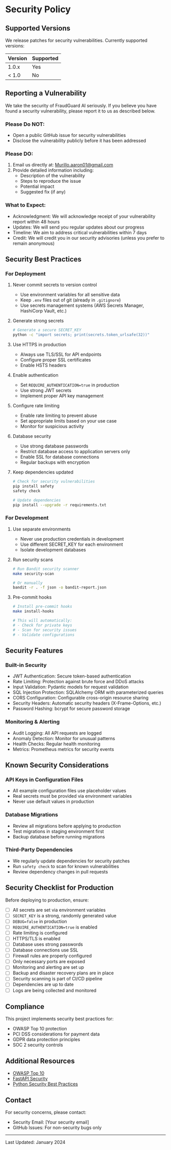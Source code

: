 # Security Policy

## Supported Versions

We release patches for security vulnerabilities. Currently supported versions:

| Version | Supported          |
| ------- | ------------------ |
| 1.0.x   | Yes                |
| < 1.0   | No                 |

## Reporting a Vulnerability

We take the security of FraudGuard AI seriously. If you believe you have found a security vulnerability, please report it to us as described below.

### Please Do NOT:

- Open a public GitHub issue for security vulnerabilities
- Disclose the vulnerability publicly before it has been addressed

### Please DO:

1. Email us directly at: Murillo.aaron01@gmail.com
2. Provide detailed information including:
   - Description of the vulnerability
   - Steps to reproduce the issue
   - Potential impact
   - Suggested fix (if any)

### What to Expect:

- Acknowledgment: We will acknowledge receipt of your vulnerability report within 48 hours
- Updates: We will send you regular updates about our progress
- Timeline: We aim to address critical vulnerabilities within 7 days
- Credit: We will credit you in our security advisories (unless you prefer to remain anonymous)

## Security Best Practices

### For Deployment

1. Never commit secrets to version control
   - Use environment variables for all sensitive data
   - Keep `.env` files out of git (already in `.gitignore`)
   - Use secrets management systems (AWS Secrets Manager, HashiCorp Vault, etc.)

2. Generate strong secrets
   ```bash
   # Generate a secure SECRET_KEY
   python -c "import secrets; print(secrets.token_urlsafe(32))"
   ```

3. Use HTTPS in production
   - Always use TLS/SSL for API endpoints
   - Configure proper SSL certificates
   - Enable HSTS headers

4. Enable authentication
   - Set `REQUIRE_AUTHENTICATION=true` in production
   - Use strong JWT secrets
   - Implement proper API key management

5. Configure rate limiting
   - Enable rate limiting to prevent abuse
   - Set appropriate limits based on your use case
   - Monitor for suspicious activity

6. Database security
   - Use strong database passwords
   - Restrict database access to application servers only
   - Enable SSL for database connections
   - Regular backups with encryption

7. Keep dependencies updated
   ```bash
   # Check for security vulnerabilities
   pip install safety
   safety check
   
   # Update dependencies
   pip install --upgrade -r requirements.txt
   ```

### For Development

1. Use separate environments
   - Never use production credentials in development
   - Use different SECRET_KEY for each environment
   - Isolate development databases

2. Run security scans
   ```bash
   # Run Bandit security scanner
   make security-scan
   
   # Or manually
   bandit -r . -f json -o bandit-report.json
   ```

3. Pre-commit hooks
   ```bash
   # Install pre-commit hooks
   make install-hooks
   
   # This will automatically:
   # - Check for private keys
   # - Scan for security issues
   # - Validate configurations
   ```

## Security Features

### Built-in Security

- JWT Authentication: Secure token-based authentication
- Rate Limiting: Protection against brute force and DDoS attacks
- Input Validation: Pydantic models for request validation
- SQL Injection Protection: SQLAlchemy ORM with parameterized queries
- CORS Configuration: Configurable cross-origin resource sharing
- Security Headers: Automatic security headers (X-Frame-Options, etc.)
- Password Hashing: bcrypt for secure password storage

### Monitoring & Alerting

- Audit Logging: All API requests are logged
- Anomaly Detection: Monitor for unusual patterns
- Health Checks: Regular health monitoring
- Metrics: Prometheus metrics for security events

## Known Security Considerations

### API Keys in Configuration Files

- All example configuration files use placeholder values
- Real secrets must be provided via environment variables
- Never use default values in production

### Database Migrations

- Review all migrations before applying to production
- Test migrations in staging environment first
- Backup database before running migrations

### Third-Party Dependencies

- We regularly update dependencies for security patches
- Run `safety check` to scan for known vulnerabilities
- Review dependency changes in pull requests

## Security Checklist for Production

Before deploying to production, ensure:

- [ ] All secrets are set via environment variables
- [ ] `SECRET_KEY` is a strong, randomly generated value
- [ ] `DEBUG=false` in production
- [ ] `REQUIRE_AUTHENTICATION=true` is enabled
- [ ] Rate limiting is configured
- [ ] HTTPS/TLS is enabled
- [ ] Database uses strong passwords
- [ ] Database connections use SSL
- [ ] Firewall rules are properly configured
- [ ] Only necessary ports are exposed
- [ ] Monitoring and alerting are set up
- [ ] Backup and disaster recovery plans are in place
- [ ] Security scanning is part of CI/CD pipeline
- [ ] Dependencies are up to date
- [ ] Logs are being collected and monitored

## Compliance

This project implements security best practices for:

- OWASP Top 10 protection
- PCI DSS considerations for payment data
- GDPR data protection principles
- SOC 2 security controls

## Additional Resources

- [OWASP Top 10](https://owasp.org/www-project-top-ten/)
- [FastAPI Security](https://fastapi.tiangolo.com/tutorial/security/)
- [Python Security Best Practices](https://python.readthedocs.io/en/latest/library/security_warnings.html)

## Contact

For security concerns, please contact:
- Security Email: [Your security email]
- GitHub Issues: For non-security bugs only

---

Last Updated: January 2024

